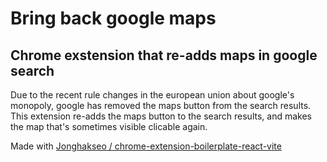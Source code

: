 # Bring back google maps

## Chrome exstension that re-adds maps in google search

Due to the recent rule changes in the european union about google's monopoly, google has removed the maps button from the search results. This extension re-adds the maps button to the search results, and makes the map that's sometimes visible clicable again.


Made with [Jonghakseo / chrome-extension-boilerplate-react-vite](https://github.com/Jonghakseo/chrome-extension-boilerplate-react-vite)